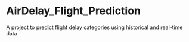 # AirDelay_Flight_Prediction
A project to predict flight delay categories using historical and real-time data
